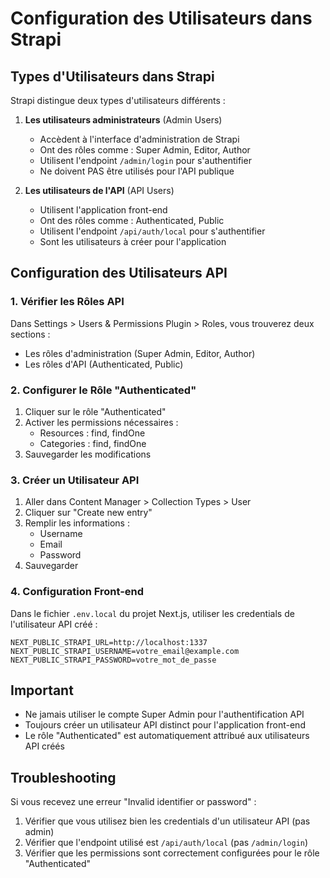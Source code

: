 # Configuration des Utilisateurs dans Strapi

## Types d'Utilisateurs dans Strapi

Strapi distingue deux types d'utilisateurs différents :

1. **Les utilisateurs administrateurs** (Admin Users)
   - Accèdent à l'interface d'administration de Strapi
   - Ont des rôles comme : Super Admin, Editor, Author
   - Utilisent l'endpoint `/admin/login` pour s'authentifier
   - Ne doivent PAS être utilisés pour l'API publique

2. **Les utilisateurs de l'API** (API Users)
   - Utilisent l'application front-end
   - Ont des rôles comme : Authenticated, Public
   - Utilisent l'endpoint `/api/auth/local` pour s'authentifier
   - Sont les utilisateurs à créer pour l'application

## Configuration des Utilisateurs API

### 1. Vérifier les Rôles API
Dans Settings > Users & Permissions Plugin > Roles, vous trouverez deux sections :

- Les rôles d'administration (Super Admin, Editor, Author)
- Les rôles d'API (Authenticated, Public)

### 2. Configurer le Rôle "Authenticated"
1. Cliquer sur le rôle "Authenticated"
2. Activer les permissions nécessaires :
   - Resources : find, findOne
   - Categories : find, findOne
3. Sauvegarder les modifications

### 3. Créer un Utilisateur API
1. Aller dans Content Manager > Collection Types > User
2. Cliquer sur "Create new entry"
3. Remplir les informations :
   - Username
   - Email
   - Password
4. Sauvegarder

### 4. Configuration Front-end
Dans le fichier `.env.local` du projet Next.js, utiliser les credentials de l'utilisateur API créé :

```env
NEXT_PUBLIC_STRAPI_URL=http://localhost:1337
NEXT_PUBLIC_STRAPI_USERNAME=votre_email@example.com
NEXT_PUBLIC_STRAPI_PASSWORD=votre_mot_de_passe
```

## Important
- Ne jamais utiliser le compte Super Admin pour l'authentification API
- Toujours créer un utilisateur API distinct pour l'application front-end
- Le rôle "Authenticated" est automatiquement attribué aux utilisateurs API créés

## Troubleshooting
Si vous recevez une erreur "Invalid identifier or password" :
1. Vérifier que vous utilisez bien les credentials d'un utilisateur API (pas admin)
2. Vérifier que l'endpoint utilisé est `/api/auth/local` (pas `/admin/login`)
3. Vérifier que les permissions sont correctement configurées pour le rôle "Authenticated" 